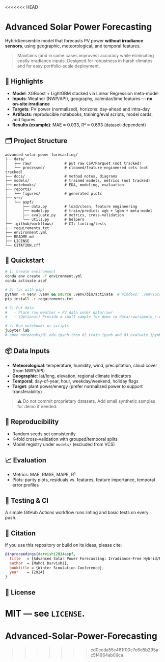 <<<<<<< HEAD
# Advanced Solar Power Forecasting
Hybrid/ensemble model that forecasts PV power **without irradiance sensors**, using geographic, meteorological, and temporal features.

> Maintains (and in some cases improves) accuracy while eliminating costly irradiance inputs. Designed for robustness in harsh climates and for easy portfolio-scale deployment.

## 📌 Highlights
- **Model**: XGBoost + LightGBM stacked via Linear Regression meta-model
- **Inputs**: Weather (NWP/API), geography, calendar/time features — **no on-site irradiance**
- **Targets**: PV power (normalized), horizons: day-ahead and intra-day
- **Artifacts**: reproducible notebooks, training/eval scripts, model cards, and figures
- **Results (example)**: MAE ≈ 0.033, R² ≈ 0.693 (dataset-dependent)

## 🗂️ Project Structure
```
advanced-solar-power-forecasting/
├── data/
│   ├── raw/               # put raw CSV/Parquet (not tracked)
│   └── processed/         # cleaned/feature-engineered sets (not tracked)
├── docs/                  # method notes, diagrams
├── models/                # trained models, metrics (not tracked)
├── notebooks/             # EDA, modeling, evaluation
├── reports/
│   └── figures/           # generated plots
├── src/
│   └── aspf/
│       ├── data.py        # load/clean, feature engineering
│       ├── model.py       # train/predict: xgb + lgbm + meta-model
│       ├── evaluate.py    # metrics, cross-validation
│       └── utils.py       # helpers
├── .github/workflows/     # CI: linting/tests
├── requirements.txt
├── environment.yml
├── README.md
├── LICENSE
└── CITATION.cff
```

## 🚀 Quickstart
```bash
# 1) Create environment
conda env create -f environment.yml
conda activate aspf

# 2) (or with pip)
python -m venv .venv && source .venv/bin/activate  # Windows: .venv\Scripts\activate
pip install -r requirements.txt

# 3) Put data
#   - Place raw weather + PV data under data/raw/
#   - (Optional) Provide a small sample for demo in data/raw/sample_*.csv

# 4) Run notebooks or scripts
jupyter lab
# open notebooks/01_eda.ipynb then 02_train.ipynb and 03_evaluate.ipynb
```

## 📦 Data Inputs
- **Meteorological**: temperature, humidity, wind, precipitation, cloud cover (from NWP/API)
- **Geographic**: lat/long, elevation, regional climate indicators
- **Temporal**: day-of-year, hour, weekday/weekend, holiday flags
- **Target**: plant power/energy (prefer normalized power to support transferability)

> ⚠️ Do not commit proprietary datasets. Add small synthetic samples for demo if needed.

## 🔧 Reproducibility
- Random seeds set consistently
- K-fold cross-validation with grouped/temporal splits
- Model registry under `models/` (excluded from VCS)

## 📈 Evaluation
- Metrics: MAE, RMSE, MAPE, R²
- Plots: parity plots, residuals vs. features, feature importance, temporal error profiles

## 🧪 Testing & CI
A simple GitHub Actions workflow runs linting and basic tests on every push.

## 📝 Citation
If you use this repository or build on its ideas, please cite:

```bibtex
@inproceedings{darvishi2024aspf,
  title   = {Advanced Solar Power Forecasting: Irradiance-Free Hybrid/Ensemble Modeling},
  author  = {Mahdi Darvishi},
  booktitle = {Winter Simulation Conference},
  year    = {2024}
}
```

## 📜 License
MIT — see `LICENSE`.
=======
# Advanced-Solar-Power-Forecasting
>>>>>>> cd0ceda55c461f00c7e6d5b295ac5f4964ab06ca
